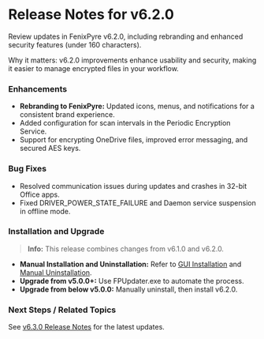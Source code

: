 # Release Notes for v6.2.0

Review updates in FenixPyre v6.2.0, including rebranding and enhanced security features (under 160 characters).


Why it matters: v6.2.0 improvements enhance usability and security, making it easier to manage encrypted files in your workflow.

### Enhancements

- **Rebranding to FenixPyre:** Updated icons, menus, and notifications for a consistent brand experience.
- Added configuration for scan intervals in the Periodic Encryption Service.
- Support for encrypting OneDrive files, improved error messaging, and secured AES keys.

### Bug Fixes

- Resolved communication issues during updates and crashes in 32-bit Office apps.
- Fixed DRIVER_POWER_STATE_FAILURE and Daemon service suspension in offline mode.

### Installation and Upgrade

> **Info:** This release combines changes from v6.1.0 and v6.2.0.

- **Manual Installation and Uninstallation:** Refer to [GUI Installation](https://fenixpyre.com/docs/gui-installation) and [Manual Uninstallation](https://fenixpyre.com/docs/manual-uninstallation).
- **Upgrade from v5.0.0+:** Use FPUpdater.exe to automate the process.
- **Upgrade from below v5.0.0:** Manually uninstall, then install v6.2.0.

### Next Steps / Related Topics
See [v6.3.0 Release Notes](https://fenixpyre.com/docs/v6-3-0) for the latest updates.
